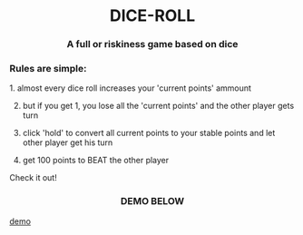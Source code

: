 <div align="center" color="green"><h1>DICE-ROLL </h1></div>
<div align="center" ><h3>A full or riskiness game based on dice</h3></div>
<div color="blue"><h3>Rules are simple:</h3></div>
1. almost every dice roll increases your 'current points' ammount

2. but if you get 1, you lose all the 'current points' and the other player gets turn

3. click 'hold' to convert all current points to your stable points and let other player get his turn

4. get 100 points to BEAT the other player

Check it out!

<div align="center" color="orangered"><h3>DEMO BELOW</h3></div>


[demo](https://user-images.githubusercontent.com/50969285/123316068-b6f94980-d52c-11eb-9070-8cb09c6d2753.mp4)
